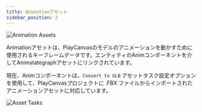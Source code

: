 ```yaml
---
title: Animationアセット 
sidebar_position: 2
---
```


![Animation Assets][1]

Animationアセットは、PlayCanvasのモデルのアニメーションを動かすために使用されるキーフレームデータです。エンティティのAnimコンポーネントを介してAnimstategraphアセットにリンクされています。

現在、Animコンポーネントは、`Convert to GLB` アセットタスク設定オプションを使用して、PlayCanvasプロジェクトに .FBX ファイルからインポートされたアニメーションアセットに対応しています。

![Asset Tasks][2]

[1]: /images/user-manual/anim/animation_assets.png
[2]: /images/user-manual/anim/asset_tasks.png
